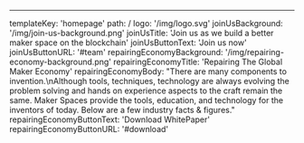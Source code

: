 ---

templateKey: 'homepage'
path: /
logo: '/img/logo.svg'
joinUsBackground: '/img/join-us-background.png'
joinUsTitle: 'Join us as we build a better maker space on the blockchain'
joinUsButtonText: 'Join us now'
joinUsButtonURL: '#team'
repairingEconomyBackground: '/img/repairing-economy-background.png'
repairingEconomyTitle: 'Repairing The Global Maker Economy'
repairingEconomyBody: "There are many components to invention.\nAlthough tools, techniques, technology are always evolving the problem solving and hands on experience aspects to the craft remain the same. Maker Spaces provide the tools, education, and technology for the inventors of today. Below are a few industry facts & figures."
repairingEconomyButtonText: 'Download WhitePaper'
repairingEconomyButtonURL: '#download'
